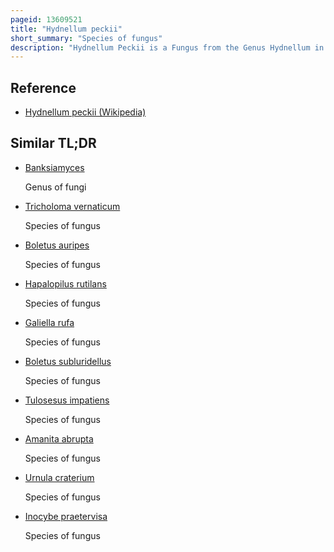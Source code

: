 ```yaml
---
pageid: 13609521
title: "Hydnellum peckii"
short_summary: "Species of fungus"
description: "Hydnellum Peckii is a Fungus from the Genus Hydnellum in the Bankeraceae Family. It is a hydnoid Species producing Spores on the Surface of vertical Spines or tooth-like Projections that hang from the Undersurface of Fruit Bodies. It is found in Europe and North America and recently discovered in Iran and korea. Hydnellum Peckii is a mycorrhizal Species and Forms mutually beneficial Relationships with a Variety of coniferous Trees that grow on the Ground singly scattered or in fused Masses."
---
```


## Reference

- [Hydnellum peckii (Wikipedia)](https://en.wikipedia.org/?curid=13609521)

## Similar TL;DR

- [Banksiamyces](/tldr/en/banksiamyces)

  Genus of fungi

- [Tricholoma vernaticum](/tldr/en/tricholoma-vernaticum)

  Species of fungus

- [Boletus auripes](/tldr/en/boletus-auripes)

  Species of fungus

- [Hapalopilus rutilans](/tldr/en/hapalopilus-rutilans)

  Species of fungus

- [Galiella rufa](/tldr/en/galiella-rufa)

  Species of fungus

- [Boletus subluridellus](/tldr/en/boletus-subluridellus)

  Species of fungus

- [Tulosesus impatiens](/tldr/en/tulosesus-impatiens)

  Species of fungus

- [Amanita abrupta](/tldr/en/amanita-abrupta)

  Species of fungus

- [Urnula craterium](/tldr/en/urnula-craterium)

  Species of fungus

- [Inocybe praetervisa](/tldr/en/inocybe-praetervisa)

  Species of fungus
